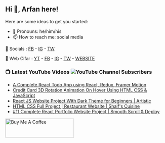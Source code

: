 ## Hi 👋, Arfan here!

Here are some ideas to get you started:

- 🌱 Pronouns: he/him/his
- 📫 How to reach me: social media

🤙 Socials : [FB][fb] - [IG][ig] - [TW][tw]

🏦 Web Cifar : [YT][wyt] - [FB][wcfb] - [IG][wcig] - [TW][wctw] - [WEBSITE][wcwebsite]

### 📺 Latest YouTube Videos ![YouTube Channel Subscribers](https://img.shields.io/youtube/channel/subscribers/UCdxaLo9ALJgXgOUDURRPGiQ?style=social)

<!-- YOUTUBE:START -->
- [A Complete React Todo App using React, Redux, Framer Motion](https://www.youtube.com/watch?v=W0Uf_xu350k)
- [Credit Card 3D Rotation Animation On Hover Using  HTML CSS &amp; JavaScript](https://www.youtube.com/watch?v=gvO3JTCevKc)
- [React JS Website Project With Dark Theme for Beginners | Artistic](https://www.youtube.com/watch?v=DTR2IbNBfPA)
- [HTML CSS Full Project | Restaurant Website | Shaif&#39;s Cuisine](https://www.youtube.com/watch?v=4y-_3Ayiauw)
- [#11 Complete React Portfolio Website Project | Smooth Scroll &amp; Deploy](https://www.youtube.com/watch?v=vijvtdEXfec)
<!-- YOUTUBE:END -->

<a href="https://www.buymeacoffee.com/shaifarfan08" target="_blank"><img src="https://cdn.buymeacoffee.com/buttons/v2/default-blue.png" alt="Buy Me A Coffee" style="height: 60px !important;width: 217px !important;" ></a>


[fb]: http://facebook.com/fb.shaifarfan08
[ig]: http://instagram.com/shaifarfan08
[tw]: http://twitter.com/shaifarfan08
[wcfb]: http://facebook.com/webcifar
[wcig]: http://instagram.com/web_cifar
[wctw]: http://twitter.com/webcifar
[wcwebsite]: http://webcifar.com
[wyt]: https://www.youtube.com/channel/UCdxaLo9ALJgXgOUDURRPGiQ
